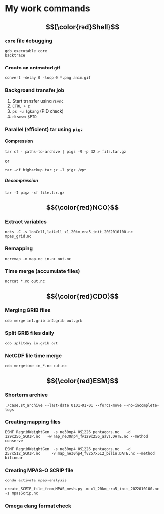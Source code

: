 # My work commands

## $${\color{red}Shell}$$

### `core` file debugging
```shell
gdb executable core
backtrace
```

### Create an animated gif
```shell
convert -delay 0 -loop 0 *.png anim.gif
```

### Background transfer job
1. Start transfer using `rsync`
2. `CTRL + z`
3. `ps -u hgkang` (PID check)
4. `disown $PID`


### Parallel (efficient) tar using `pigz`
#### Compression
```shell
tar cf - paths-to-archive | pigz -9 -p 32 > file.tar.gz
```
or
```shell
tar -cf bigbackup.tar.gz -I pigz /opt
```
##### Decompression
```shell
tar -I pigz -xf file.tar.gz
```



##
## $${\color{red}NCO}$$
### Extract variables
```shell
ncks -C -v lonCell,latCell x1_20km_era5_init_2022010100.nc mpas_grid.nc
```

### Remapping
```shell
ncremap -m map.nc in.nc out.nc
```

### Time merge (accumulate files)
```shell
ncrcat *.nc out.nc
```


##
## $${\color{red}CDO}$$
### Merging GRIB files
```shell
cdo merge in1.grib in2.grib out.grb
```

### Split GRIB files daily
```shell
cdo splitday in.grib out
```

### NetCDF file time merge
```shell
cdo mergetime in_*.nc out.nc
```



##
## $${\color{red}ESM}$$
### Shorterm archive
```shell
./case.st_archive --last-date 0101-01-01 --force-move --no-incomplete-logs
```

### Creating mapping files
```shell
ESMF_RegridWeightGen  -s ne30np4_091226_pentagons.nc   -d 129x256_SCRIP.nc   -w map_ne30np4_fv129x256_aave.DATE.nc --method conserve
```
```shell
ESMF_RegridWeightGen  -s ne30np4_091226_pentagons.nc   -d 257x512_SCRIP.nc     -w map_ne30np4_fv257x512_bilin.DATE.nc --method bilinear
```

### Creating MPAS-O SCRIP file
```shell
conda activate mpas-analysis
```
```shell
create_SCRIP_file_from_MPAS_mesh.py -m x1_20km_era5_init_2022010100.nc -s mpasScrip.nc
```

### Omega clang format check

